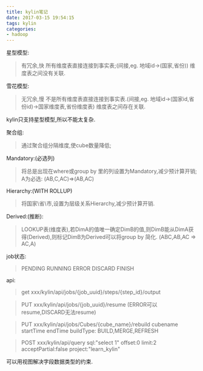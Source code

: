 ```yaml
---
title: kylin笔记
date: 2017-03-15 19:54:15
tags: kylin
categories: 
- hadoop
---
```


星型模型:
>有冗余,快 所有维度表直接连接到事实表;(间接,eg. 地域id->(国家,省份))
维度表之间没有关联.

雪花模型:
>无冗余,慢 不是所有维度表直接连接到事实表.(间接,eg. 地域id->(国家id,省份id)->国家维度表,省份维度表)
维度表之间存在关联.

kylin只支持星型模型,所以不能太复杂.

聚合组:
>通过聚合组分隔维度,使cube数量降低;

Mandatory:(必选列)
>将总是出现在where或group by 里的列设置为Mandatory,减少预计算开销;
A为必选:
(AB,C,AC)=>(AB,AC)

Hierarchy:(WITH ROLLUP)
>将国家\省\市,设置为层级关系Hierarchy,减少预计算开销.

Derived:(推断):
>LOOKUP表(维度表),若DimA的值唯一确定DimB的值,则DimB能从DimA获得(Derived),则标记DimB为Derived可以将group by 简化.
(ABC,AB,AC => AC,A)


job状态:
>PENDING
RUNNING
ERROR
DISCARD
FINISH

api:
>get xxx/kylin/api/jobs/{job_uuid}/steps/{step_id}/output

>PUT xxx/kylin/api/jobs/{job_uuid}/resume
(ERROR可以resume,DISCARD无法resume)

>PUT xxx/kylin/api/jobs/Cubes/{cube_name}/rebuild
cubename
startTime
endTime
buildType: BUILD,MERGE,REFRESH

>POST xxx/kylin/api/query
sql:"select 1"
offset:0
limit:2
acceptPartial:false
project:"learn_kylin"


可以用视图解决字段数据类型的约束.